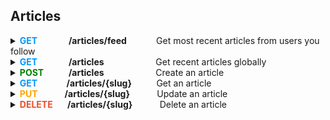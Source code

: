 ## Articles

<details>

<summary><b><span style="color:#0096FF">GET</span>&nbsp; &nbsp; &nbsp; &nbsp; &nbsp; &nbsp; &nbsp; &nbsp;/articles/feed</b>&nbsp; &nbsp; &nbsp; &nbsp; &nbsp; &nbsp; Get most recent articles from users you follow </summary>
&nbsp;

**Parameters:**
<table>
    <thead>
        <tr>
            <th><h5>Name</h5></th>
            <th><h5>Description</h5></th>
        </tr>
    </thead>
    <tbody>
        <tr>
            <td rowspan="2">
                <p>
                    <h5>offset
                    <br>
                    integer
                    <br>
                    (query)
                    </h5>
                </p>
            </td>
            <td>
                <p>
                    <h5>The number of items to skip before starting to collect the result set.
                    </h5>
                </p>
            </td>
        </tr>
        <tr>
            <td>
                <p>
                    <h5>2</h5>
                </p>
            </td>
        </tr>
        <tr>
            <td rowspan="2">
                <p>
                    <h5>limit
                    <br>
                    integer
                    <br>
                    (query)
                    </h5>
                </p>
            </td>
            <td>
                <p>
                    <h5>The numbers of items to return.
                    </h5>
                </p>
            </td>
        </tr>
        <tr>
            <td>
                <p>
                    <h5>3</h5>
                </p>
            </td>
        </tr>
</table>

**Responses:**
**<h5>Curl</h5>**
```
curl -X 'GET' \
  'http://localhost:3000/api/articles/feed?offset=2&limit=3' \
  -H 'accept: */*' \
  -H 'Authorization: Bearer eyJhbGciOiJIUzI1NiIsInR5cCI6IkpXVCJ9.eyJpZCI6ImNsc3QxZDJ3czAwMDA2M3hiZTVsZHFsOHoiLCJpYXQiOjE3MDg1MTIxMDV9.9Ar6eoPvWM1ydXFwhsrUy2lHIhoLG5AnskFzAvd9sm4'
```
**<h5>Request URL</h5>**
http://localhost:3000/api/articles/feed?offset=2&limit=3

**<h5>Server response</h5>**

<table>
  <thead>
    <tr>
      <th>Code</th>
      <th>Details</th>
    </tr>
  </thead>
  <tbody>
    <tr>
      <th rowspan=4>200</th>
      <th>Response body</th>
    </tr>
    <tr>
      <td> {
            <br>
            &nbsp; &nbsp;
            "articles": [
                <br>
                &nbsp; &nbsp; &nbsp; &nbsp; &nbsp; &nbsp; &nbsp; &nbsp; &nbsp; &nbsp; &nbsp; &nbsp;
                {
                    <br>
                    &nbsp; &nbsp; &nbsp; &nbsp; &nbsp; &nbsp; &nbsp; &nbsp; &nbsp; &nbsp; &nbsp; &nbsp; &nbsp; &nbsp;
                    "slug": "connecting-the-port-wont-do-anything-we-need-to-program-the-haptic-RSS-pixel!-120833",
                    <br>
                    &nbsp; &nbsp; &nbsp; &nbsp; &nbsp; &nbsp; &nbsp; &nbsp; &nbsp; &nbsp; &nbsp; &nbsp; &nbsp; &nbsp;
                    "title": "connecting the port wont do anything, we need to program the haptic RSS pixel!",
                    <br>
                    &nbsp; &nbsp; &nbsp; &nbsp; &nbsp; &nbsp; &nbsp; &nbsp; &nbsp; &nbsp; &nbsp; &nbsp; &nbsp; &nbsp;
                    "description": "Ea hic voluptatum omnis dolorum pariatur sed illo ea. Praesentium veniam vitae pariatur quae. Optio aspernatur aut ut recusandae.",
                    <br>
                    &nbsp; &nbsp; &nbsp; &nbsp; &nbsp; &nbsp; &nbsp; &nbsp; &nbsp; &nbsp; &nbsp; &nbsp; &nbsp; &nbsp;
                    "body": "Qui corrupti at eius cumque adipisci ut sunt voluptates ab. Ut atque harum inventore natus facere sed molestiae.\\nQuia aliquid ut.\\nAnimi sunt rem et sit ullam dolorem ab consequatur modi. Debitis facilis dolorum maiores aut et.\\nEa voluptas magnam deserunt at ut sunt voluptatem.\\nEt voluptatem voluptatem.\\nUt est fugiat magnam. Consequatur odit voluptatem qui.\\nQui quis sequi vel corrupti asperiores soluta rerum.\\nIusto at id quod reiciendis. Voluptatum tempora voluptas est odio iure odio dolorem.\\nVoluptatum est deleniti explicabo explicabo harum provident quis molestiae. Ut atque harum inventore natus facere sed molestiae.\\nQuia aliquid ut.\\nAnimi sunt rem et sit ullam dolorem ab consequatur modi. Officia vero fugiat sit praesentium fugiat id cumque.\\nEt iste amet dolores molestiae quo dignissimos recusandae.\\nAliquam explicabo facilis asperiores ea optio.\\nExplicabo ut quia harum corrupti omnis.\\nOmnis sit mollitia qui dolorem ipsam sed aut. Ipsa cumque ad repellat qui libero quia impedit fugiat.\\nExcepturi ut vitae recusandae eos quisquam et voluptatem.\\nNeque nostrum distinctio provident eius tempore odio aliquid.\\nSaepe ut suscipit architecto. Provident saepe omnis non molestiae natus et.\\nAccusamus laudantium hic unde voluptate et sunt voluptatem.\\nMollitia velit id eius mollitia occaecati repudiandae. Sunt hic autem eum sint quia vitae.",
                    <br>
                    &nbsp; &nbsp; &nbsp; &nbsp; &nbsp; &nbsp; &nbsp; &nbsp; &nbsp; &nbsp; &nbsp; &nbsp; &nbsp; &nbsp;
                    "tagList": [
                        <br>
                        &nbsp; &nbsp; &nbsp; &nbsp; &nbsp; &nbsp; &nbsp; &nbsp; &nbsp; &nbsp; &nbsp; &nbsp; &nbsp; &nbsp; &nbsp; &nbsp; &nbsp; &nbsp; &nbsp; &nbsp; &nbsp; &nbsp; &nbsp;
                        "eos",
                        <br>
                        &nbsp; &nbsp; &nbsp; &nbsp; &nbsp; &nbsp; &nbsp; &nbsp; &nbsp; &nbsp; &nbsp; &nbsp; &nbsp; &nbsp; &nbsp; &nbsp; &nbsp; &nbsp; &nbsp; &nbsp; &nbsp; &nbsp; &nbsp;
                        "nulla",
                        <br>
                        &nbsp; &nbsp; &nbsp; &nbsp; &nbsp; &nbsp; &nbsp; &nbsp; &nbsp; &nbsp; &nbsp; &nbsp; &nbsp; &nbsp; &nbsp; &nbsp; &nbsp; &nbsp; &nbsp; &nbsp; &nbsp; &nbsp; &nbsp;
                        "quaerat",
                        <br>
                        &nbsp; &nbsp; &nbsp; &nbsp; &nbsp; &nbsp; &nbsp; &nbsp; &nbsp; &nbsp; &nbsp; &nbsp; &nbsp; &nbsp; &nbsp; &nbsp; &nbsp; &nbsp; &nbsp; &nbsp; &nbsp; &nbsp; &nbsp;
                        "quos"
                        <br>
                        &nbsp; &nbsp; &nbsp; &nbsp; &nbsp; &nbsp; &nbsp; &nbsp; &nbsp; &nbsp; &nbsp; &nbsp; &nbsp; &nbsp;
                    ],
                    <br>
                    &nbsp; &nbsp; &nbsp; &nbsp; &nbsp; &nbsp; &nbsp; &nbsp; &nbsp; &nbsp; &nbsp; &nbsp; &nbsp; &nbsp;
                    "createdAt": "2022-12-09T13:45:20.603Z",
                    <br>
                    &nbsp; &nbsp; &nbsp; &nbsp; &nbsp; &nbsp; &nbsp; &nbsp; &nbsp; &nbsp; &nbsp; &nbsp; &nbsp; &nbsp;      "updatedAt": "2022-12-09T13:45:20.603Z",
                    <br>
                    &nbsp; &nbsp; &nbsp; &nbsp; &nbsp; &nbsp; &nbsp; &nbsp; &nbsp; &nbsp; &nbsp; &nbsp; &nbsp; &nbsp;
                    "favorited": false,
                    <br>
                    &nbsp; &nbsp; &nbsp; &nbsp; &nbsp; &nbsp; &nbsp; &nbsp; &nbsp; &nbsp; &nbsp; &nbsp; &nbsp; &nbsp;
                    "favoritesCount": 0,
                    <br>
                    &nbsp; &nbsp; &nbsp; &nbsp; &nbsp; &nbsp; &nbsp; &nbsp; &nbsp; &nbsp; &nbsp; &nbsp; &nbsp; &nbsp;
                    "author": {
                        <br>
                        &nbsp; &nbsp; &nbsp; &nbsp; &nbsp; &nbsp; &nbsp; &nbsp; &nbsp; &nbsp; &nbsp; &nbsp; &nbsp; &nbsp; &nbsp; &nbsp; &nbsp; &nbsp; &nbsp; &nbsp; &nbsp; &nbsp; &nbsp;
                        "username": "Einar Abdi",
                        <br>
                        &nbsp; &nbsp; &nbsp; &nbsp; &nbsp; &nbsp; &nbsp; &nbsp; &nbsp; &nbsp; &nbsp; &nbsp; &nbsp; &nbsp; &nbsp; &nbsp; &nbsp; &nbsp; &nbsp; &nbsp; &nbsp; &nbsp; &nbsp;
                        "bio": null,
                        <br>
                        &nbsp; &nbsp; &nbsp; &nbsp; &nbsp; &nbsp; &nbsp; &nbsp; &nbsp; &nbsp; &nbsp; &nbsp; &nbsp; &nbsp; &nbsp; &nbsp; &nbsp; &nbsp; &nbsp; &nbsp; &nbsp; &nbsp; &nbsp;
                        "image": "https://api.realworld.io/images/demo-avatar.png",
                        <br>
                        &nbsp; &nbsp; &nbsp; &nbsp; &nbsp; &nbsp; &nbsp; &nbsp; &nbsp; &nbsp; &nbsp; &nbsp; &nbsp; &nbsp; &nbsp; &nbsp; &nbsp; &nbsp; &nbsp; &nbsp; &nbsp; &nbsp; &nbsp;
                        "following": true
                    <br>
                    &nbsp; &nbsp; &nbsp; &nbsp; &nbsp; &nbsp; &nbsp; &nbsp; &nbsp; &nbsp; &nbsp; &nbsp; &nbsp; &nbsp;
                    }
                <br>
                &nbsp; &nbsp; &nbsp; &nbsp; &nbsp; &nbsp; &nbsp; &nbsp; &nbsp; &nbsp; &nbsp; &nbsp;
                },
                <br>
                &nbsp; &nbsp; &nbsp; &nbsp; &nbsp; &nbsp; &nbsp; &nbsp; &nbsp; &nbsp; &nbsp; &nbsp; 
                {
                    <br>
                    &nbsp; &nbsp; &nbsp; &nbsp; &nbsp; &nbsp; &nbsp; &nbsp; &nbsp; &nbsp; &nbsp; &nbsp; &nbsp; &nbsp;
                    "slug": "You-cant-hack-the-card-without-indexing-the-primary-XSS-capacitor!-120833",
                    <br>
                    &nbsp; &nbsp; &nbsp; &nbsp; &nbsp; &nbsp; &nbsp; &nbsp; &nbsp; &nbsp; &nbsp; &nbsp; &nbsp; &nbsp;
                    "title": "You cant hack the card without indexing the primary XSS capacitor!",
                    <br>
                    &nbsp; &nbsp; &nbsp; &nbsp; &nbsp; &nbsp; &nbsp; &nbsp; &nbsp; &nbsp; &nbsp; &nbsp; &nbsp; &nbsp;
                    "description": "Aut facere quaerat sapiente inventore libero impedit vero. Animi harum assumenda autem sint necessitatibus fugiat. Qui eligendi et ut distinctio.",
                    <br>
                    &nbsp; &nbsp; &nbsp; &nbsp; &nbsp; &nbsp; &nbsp; &nbsp; &nbsp; &nbsp; &nbsp; &nbsp; &nbsp; &nbsp;
                    "body": "Ut in omnis sapiente laboriosam autem laborum.\\nRepellendus et beatae qui qui numquam saepe.\\nNon vitae molestias quos illum.\\nSed fugiat qui ullam molestias ad ullam dolore.\\nAutem ex minus distinctio dicta sapiente beatae veritatis at. Eveniet sit ipsa officiis laborum.\\nIn vel est omnis sed impedit quod magni.\\nDignissimos quis illum qui atque aut ut quasi sequi. Libero sed ut architecto.\\nEx itaque et modi aut voluptatem alias quae.\\nModi dolor cupiditate sit.\\nDelectus consectetur nobis aliquid deserunt sint ut et voluptas.\\nCorrupti in labore laborum quod. Laborum est maxime enim accusantium magnam.\\nRerum dolorum minus laudantium delectus eligendi necessitatibus quia.\\nDeleniti consequatur explicabo aut nobis est vero tempore.\\nExcepturi earum quo quod voluptatem quo iure vel sapiente occaecati.\\nConsectetur consequatur corporis doloribus omnis harum voluptas esse amet. Ducimus dolores recusandae.\\nEa aut aperiam et aut eos inventore.\\nQuia cum ducimus autem iste.\\nQuos consequuntur est delectus temporibus autem. Animi enim quo deserunt.\\nAmet facilis at laboriosam.\\nRerum assumenda harum et sapiente suscipit ipsa fugiat.\\nSunt ut aut rem expedita consequatur optio.\\nRecusandae tenetur rerum quos culpa. Ipsam voluptate fugiat iusto illo dignissimos rerum sint placeat.\\nLabore sit omnis. Molestias non debitis quibusdam quis quod.\\nSaepe ab et hic unde et sed.\\nMagni voluptatem est.\\nEt similique quo porro et. Dolorum eius dignissimos et magnam voluptate aut voluptatem natus.\\nAut sint est eum molestiae consequatur officia omnis.\\nQuae et quam odit voluptatum itaque ducimus magni dolores ab.\\nDolorum sed iure voluptatem et reiciendis. Ut atque harum inventore natus facere sed molestiae.\\nQuia aliquid ut.\\nAnimi sunt rem et sit ullam dolorem ab consequatur modi.",
                    <br>
                    &nbsp; &nbsp; &nbsp; &nbsp; &nbsp; &nbsp; &nbsp; &nbsp; &nbsp; &nbsp; &nbsp; &nbsp; &nbsp; &nbsp;
                    "tagList": [
                        <br>
                        &nbsp; &nbsp; &nbsp; &nbsp; &nbsp; &nbsp; &nbsp; &nbsp; &nbsp; &nbsp; &nbsp; &nbsp; &nbsp; &nbsp; &nbsp; &nbsp; &nbsp; &nbsp; &nbsp; &nbsp; &nbsp; &nbsp; &nbsp;
                        "necessitatibus",
                        <br>
                        &nbsp; &nbsp; &nbsp; &nbsp; &nbsp; &nbsp; &nbsp; &nbsp; &nbsp; &nbsp; &nbsp; &nbsp; &nbsp; &nbsp; &nbsp; &nbsp; &nbsp; &nbsp; &nbsp; &nbsp; &nbsp; &nbsp; &nbsp;
                        "quas",
                        <br>
                        &nbsp; &nbsp; &nbsp; &nbsp; &nbsp; &nbsp; &nbsp; &nbsp; &nbsp; &nbsp; &nbsp; &nbsp; &nbsp; &nbsp; &nbsp; &nbsp; &nbsp; &nbsp; &nbsp; &nbsp; &nbsp; &nbsp; &nbsp;
                        "unde",
                        <br>
                        &nbsp; &nbsp; &nbsp; &nbsp; &nbsp; &nbsp; &nbsp; &nbsp; &nbsp; &nbsp; &nbsp; &nbsp; &nbsp; &nbsp; &nbsp; &nbsp; &nbsp; &nbsp; &nbsp; &nbsp; &nbsp; &nbsp; &nbsp;
                        "voluptatem"
                    <br>
                    &nbsp; &nbsp; &nbsp; &nbsp; &nbsp; &nbsp; &nbsp; &nbsp; &nbsp; &nbsp; &nbsp; &nbsp; &nbsp; &nbsp;
                    ],
                    <br>
                    &nbsp; &nbsp; &nbsp; &nbsp; &nbsp; &nbsp; &nbsp; &nbsp; &nbsp; &nbsp; &nbsp; &nbsp; &nbsp; &nbsp;
                    "createdAt": "2022-12-09T13:45:20.602Z",
                    <br>
                    &nbsp; &nbsp; &nbsp; &nbsp; &nbsp; &nbsp; &nbsp; &nbsp; &nbsp; &nbsp; &nbsp; &nbsp; &nbsp; &nbsp;
                    "updatedAt": "2022-12-09T13:45:20.602Z",
                    <br>
                    &nbsp; &nbsp; &nbsp; &nbsp; &nbsp; &nbsp; &nbsp; &nbsp; &nbsp; &nbsp; &nbsp; &nbsp; &nbsp; &nbsp;
                    "favorited": false,
                    <br>
                    &nbsp; &nbsp; &nbsp; &nbsp; &nbsp; &nbsp; &nbsp; &nbsp; &nbsp; &nbsp; &nbsp; &nbsp; &nbsp; &nbsp;
                    "favoritesCount": 0,
                    <br>
                    &nbsp; &nbsp; &nbsp; &nbsp; &nbsp; &nbsp; &nbsp; &nbsp; &nbsp; &nbsp; &nbsp; &nbsp; &nbsp; &nbsp;
                    "author": {
                        <br>
                        &nbsp; &nbsp; &nbsp; &nbsp; &nbsp; &nbsp; &nbsp; &nbsp; &nbsp; &nbsp; &nbsp; &nbsp; &nbsp; &nbsp; &nbsp; &nbsp; &nbsp; &nbsp; &nbsp; &nbsp; &nbsp; &nbsp; &nbsp;
                        "username": "Einar Abdi",
                        <br>
                        &nbsp; &nbsp; &nbsp; &nbsp; &nbsp; &nbsp; &nbsp; &nbsp; &nbsp; &nbsp; &nbsp; &nbsp; &nbsp; &nbsp; &nbsp; &nbsp; &nbsp; &nbsp; &nbsp; &nbsp; &nbsp; &nbsp; &nbsp;
                        "bio": null,
                        <br>
                        &nbsp; &nbsp; &nbsp; &nbsp; &nbsp; &nbsp; &nbsp; &nbsp; &nbsp; &nbsp; &nbsp; &nbsp; &nbsp; &nbsp; &nbsp; &nbsp; &nbsp; &nbsp; &nbsp; &nbsp; &nbsp; &nbsp; &nbsp;
                        "image": "https://api.realworld.io/images/demo-avatar.png",
                        <br>
                        &nbsp; &nbsp; &nbsp; &nbsp; &nbsp; &nbsp; &nbsp; &nbsp; &nbsp; &nbsp; &nbsp; &nbsp; &nbsp; &nbsp; &nbsp; &nbsp; &nbsp; &nbsp; &nbsp; &nbsp; &nbsp; &nbsp; &nbsp;
                        "following": true
                    <br>
                    &nbsp; &nbsp; &nbsp; &nbsp; &nbsp; &nbsp; &nbsp; &nbsp; &nbsp; &nbsp; &nbsp; &nbsp; &nbsp; &nbsp;
                    }
                <br>
                &nbsp; &nbsp; &nbsp; &nbsp; &nbsp; &nbsp; &nbsp; &nbsp; &nbsp; &nbsp; &nbsp; &nbsp;
                },
                <br>
                &nbsp; &nbsp; &nbsp; &nbsp; &nbsp; &nbsp; &nbsp; &nbsp; &nbsp; &nbsp; &nbsp; &nbsp;
                {
                    <br>
                    &nbsp; &nbsp; &nbsp; &nbsp; &nbsp; &nbsp; &nbsp; &nbsp; &nbsp; &nbsp; &nbsp; &nbsp; &nbsp; &nbsp;
                    "slug": "Use-the-back-end-AI-firewall-then-you-can-parse-the-optical-program!-120833",
                    <br>
                    &nbsp; &nbsp; &nbsp; &nbsp; &nbsp; &nbsp; &nbsp; &nbsp; &nbsp; &nbsp; &nbsp; &nbsp; &nbsp; &nbsp;
                    "title": "Use the back-end AI firewall, then you can parse the optical program!",
                    <br>
                    &nbsp; &nbsp; &nbsp; &nbsp; &nbsp; &nbsp; &nbsp; &nbsp; &nbsp; &nbsp; &nbsp; &nbsp; &nbsp; &nbsp;
                    "description": "Esse omnis enim odit. Veniam sed iusto. Voluptas libero accusamus. Corporis consequatur ut voluptas corporis blanditiis laudantium consequatur ea ducimus. Incidunt incidunt molestiae.",
                    <br>
                    &nbsp; &nbsp; &nbsp; &nbsp; &nbsp; &nbsp; &nbsp; &nbsp; &nbsp; &nbsp; &nbsp; &nbsp; &nbsp; &nbsp;
                    "body": "Doloribus consequatur et labore suscipit deserunt tempore ad quasi sed.\\nQuam cupiditate modi dolor et eos et culpa qui.\\nDelectus molestias ea id.\\nIllum ea unde sapiente non non non.\\nDolorem ut sed magni. Aut ipsa et qui vel similique sed hic a.\\nVoluptates dolorem culpa nihil aut ipsam voluptatem. Voluptatum tempora voluptas est odio iure odio dolorem.\\nVoluptatum est deleniti explicabo explicabo harum provident quis molestiae. Libero sed ut architecto.\\nEx itaque et modi aut voluptatem alias quae.\\nModi dolor cupiditate sit.\\nDelectus consectetur nobis aliquid deserunt sint ut et voluptas.\\nCorrupti in labore laborum quod. Cupiditate officia voluptatum.\\nTenetur facere eum distinctio animi qui laboriosam.\\nQuod sed voluptatem et cumque est eos.\\nSint id provident suscipit harum odio et. Sunt excepturi ut dolore fuga.\\nAutem eum maiores aut nihil magnam corporis consectetur sit. Voluptatem cumque molestias soluta consequatur aut voluptatibus beatae vel commodi.\\nNulla voluptatem aut. Minima qui ut nulla eius.\\nA incidunt ipsum tempore porro tempore.\\nFugit quas voluptas ducimus aut.\\nTempore nostrum velit expedita voluptate est.\\nNam iste explicabo tempore impedit voluptas. Ab quis aut earum.\\nVoluptatem sint accusantium sed cupiditate optio.\\nConsequatur in dolores aut enim.\\nNon sunt atque maxime dolores.\\nNam impedit sit. Rerum minus et quia et dolorem officiis sunt id.\\nPariatur dolorum sint blanditiis ex vero optio.\\nQuam numquam omnis porro voluptatem.",
                    <br>
                    &nbsp; &nbsp; &nbsp; &nbsp; &nbsp; &nbsp; &nbsp; &nbsp; &nbsp; &nbsp; &nbsp; &nbsp; &nbsp; &nbsp;
                    "tagList": [
                        <br>
                        &nbsp; &nbsp; &nbsp; &nbsp; &nbsp; &nbsp; &nbsp; &nbsp; &nbsp; &nbsp; &nbsp; &nbsp; &nbsp; &nbsp; &nbsp; &nbsp; &nbsp; &nbsp; &nbsp; &nbsp; &nbsp; &nbsp; &nbsp;
                        "maiores",
                        <br>
                        &nbsp; &nbsp; &nbsp; &nbsp; &nbsp; &nbsp; &nbsp; &nbsp; &nbsp; &nbsp; &nbsp; &nbsp; &nbsp; &nbsp; &nbsp; &nbsp; &nbsp; &nbsp; &nbsp; &nbsp; &nbsp; &nbsp; &nbsp;
                        "nostrum",
                        <br>
                        &nbsp; &nbsp; &nbsp; &nbsp; &nbsp; &nbsp; &nbsp; &nbsp; &nbsp; &nbsp; &nbsp; &nbsp; &nbsp; &nbsp; &nbsp; &nbsp; &nbsp; &nbsp; &nbsp; &nbsp; &nbsp; &nbsp; &nbsp;
                        "quaerat",
                        <br>
                        &nbsp; &nbsp; &nbsp; &nbsp; &nbsp; &nbsp; &nbsp; &nbsp; &nbsp; &nbsp; &nbsp; &nbsp; &nbsp; &nbsp; &nbsp; &nbsp; &nbsp; &nbsp; &nbsp; &nbsp; &nbsp; &nbsp; &nbsp;
                        "quas"
                    <br>
                    &nbsp; &nbsp; &nbsp; &nbsp; &nbsp; &nbsp; &nbsp; &nbsp; &nbsp; &nbsp; &nbsp; &nbsp; &nbsp; &nbsp;
                    ],
                    <br>
                    &nbsp; &nbsp; &nbsp; &nbsp; &nbsp; &nbsp; &nbsp; &nbsp; &nbsp; &nbsp; &nbsp; &nbsp; &nbsp; &nbsp;
                    "createdAt": "2022-12-09T13:45:20.602Z",
                    <br>
                    &nbsp; &nbsp; &nbsp; &nbsp; &nbsp; &nbsp; &nbsp; &nbsp; &nbsp; &nbsp; &nbsp; &nbsp; &nbsp; &nbsp;
                    "updatedAt": "2022-12-09T13:45:20.602Z",
                    <br>
                    &nbsp; &nbsp; &nbsp; &nbsp; &nbsp; &nbsp; &nbsp; &nbsp; &nbsp; &nbsp; &nbsp; &nbsp; &nbsp; &nbsp;
                    "favorited": false,
                    <br>
                    &nbsp; &nbsp; &nbsp; &nbsp; &nbsp; &nbsp; &nbsp; &nbsp; &nbsp; &nbsp; &nbsp; &nbsp; &nbsp; &nbsp;
                    "favoritesCount": 1,
                    <br>
                    &nbsp; &nbsp; &nbsp; &nbsp; &nbsp; &nbsp; &nbsp; &nbsp; &nbsp; &nbsp; &nbsp; &nbsp; &nbsp; &nbsp;
                    "author": {
                        <br>
                        &nbsp; &nbsp; &nbsp; &nbsp; &nbsp; &nbsp; &nbsp; &nbsp; &nbsp; &nbsp; &nbsp; &nbsp; &nbsp; &nbsp; &nbsp; &nbsp; &nbsp; &nbsp; &nbsp; &nbsp; &nbsp; &nbsp; &nbsp;
                        "username": "Einar Abdi",
                        <br>
                        &nbsp; &nbsp; &nbsp; &nbsp; &nbsp; &nbsp; &nbsp; &nbsp; &nbsp; &nbsp; &nbsp; &nbsp; &nbsp; &nbsp; &nbsp; &nbsp; &nbsp; &nbsp; &nbsp; &nbsp; &nbsp; &nbsp; &nbsp;
                        "bio": null,
                        <br>
                        &nbsp; &nbsp; &nbsp; &nbsp; &nbsp; &nbsp; &nbsp; &nbsp; &nbsp; &nbsp; &nbsp; &nbsp; &nbsp; &nbsp; &nbsp; &nbsp; &nbsp; &nbsp; &nbsp; &nbsp; &nbsp; &nbsp; &nbsp;
                        "image": "https://api.realworld.io/images/demo-avatar.png",
                        <br>
                        &nbsp; &nbsp; &nbsp; &nbsp; &nbsp; &nbsp; &nbsp; &nbsp; &nbsp; &nbsp; &nbsp; &nbsp; &nbsp; &nbsp; &nbsp; &nbsp; &nbsp; &nbsp; &nbsp; &nbsp; &nbsp; &nbsp; &nbsp;
                        "following": true
                    <br>
                    &nbsp; &nbsp; &nbsp; &nbsp; &nbsp; &nbsp; &nbsp; &nbsp; &nbsp; &nbsp; &nbsp; &nbsp; &nbsp; &nbsp;
                    }
                <br>
                &nbsp; &nbsp; &nbsp; &nbsp; &nbsp; &nbsp; &nbsp; &nbsp; &nbsp; &nbsp; &nbsp; &nbsp;
                }
            <br>
            &nbsp; &nbsp;
            ],
       <br>
       &nbsp; &nbsp;
       "articlesCount": 24
    <br>
    }
      </td>
    </tr>
    <tr>
      <th>Response headers</th>
    </tr>
    <tr>
      <td>content-type: application/json </td>
    </tr>
  </tbody>
</table>

**<h5>Responses</h5>**

| <h5> Code </h5> | <h5> Description </h5>       | <h5> Links </h5>    |
| :-------------- | :--------------------------- | :------------------ |
| 200             | Article deleted successfully | <em> No links </em> |

</details>

<details>

<summary>
<span style="color:#0096FF"><b>GET</span>&nbsp; &nbsp; &nbsp; &nbsp; &nbsp; &nbsp; &nbsp; &nbsp;/articles</b> &nbsp; &nbsp; &nbsp; &nbsp; &nbsp; &nbsp; &nbsp; &nbsp; &nbsp; &nbsp; Get recent articles globally</span></summary>
&nbsp;

**Parameters:**
<table>
    <thead>
        <tr>
            <th><h5>Name</h5></th>
            <th><h5>Description</h5></th>
        </tr>
    </thead>
    <tbody>
        <tr>
            <td rowspan="2">
                <p>
                    <h5>tag
                    <br>
                    string
                    <br>
                    (query)
                    </h5>
                </p>
            </td>
            <td>
                <p>
                    <h5>Filter by tag
                    </h5>
                </p>
            </td>
        </tr>
        <tr>
            <td>
                <p>
                    <h5>dicta</h5>
                </p>
            </td>
        </tr>
        <tr>
            <td rowspan="2">
                <p>
                    <h5>author
                    <br>
                    string
                    <br>
                    (query)
                    </h5>
                </p>
            </td>
            <td>
                <p>
                    <h5>Filter by author (username)
                    </h5>
                </p>
            </td>
        </tr>
        <tr>
            <td>
                <p>
                    <h5>Andrey Esteban</h5>
                </p>
            </td>
        </tr>
        <tr>
            <td rowspan="2">
                <p>
                    <h5>favorited
                    <br>
                    string
                    <br>
                    (query)
                    </h5>
                </p>
            </td>
            <td>
                <p>
                    <h5>Filter by favorites of a user (username)
                    </h5>
                </p>
            </td>
        </tr>
        <tr>
            <td>
                <p>
                    <h5>user518</h5>
                </p>
            </td>
        </tr>
        <tr>
            <td rowspan="2">
                <p>
                    <h5>offset
                    <br>
                    integer
                    <br>
                    (query)
                    </h5>
                </p>
            </td>
            <td>
                <p>
                    <h5>The number of items to skip before starting to collect the result set.
                    </h5>
                </p>
            </td>
        </tr>
        <tr>
            <td>
            </td>
        </tr>
        <tr>
            <td rowspan="2">
                <p>
                    <h5>limit
                    <br>
                    integer
                    <br>
                    (query)
                    </h5>
                </p>
            </td>
            <td>
                <p>
                    <h5>The numbers of items to return.
                    </h5>
                </p>
            </td>
        </tr>
        <tr>
            <td>
            </td>
        </tr>
</table>

**Responses:** 

##### **Curl** #####

```
curl -X 'GET' \
  'http://localhost:3000/api/articles?tag=dicta&author=Andrey%20Esteban&favorited=user518' \
  -H 'accept: */*' \
-H 'Authorization: Bearer eyJhbGciOiJIUzI1NiIsInR5cCI6IkpXVCJ9.eyJpZCI6ImNsc3QxZDJ3czAwMDA2M3hiZTVsZHFsOHoiLCJpYXQiOjE3MDg1MTIxMDV9.9Ar6eoPvWM1ydXFwhsrUy2lHIhoLG5AnskFzAvd9sm4'
```

##### **Request URL** #####

http://localhost:3000/api/articles?tag=dicta&author=Andrey%20Esteban&favorited=user518

##### **Server response** #####

<table>
  <thead>
    <tr>
      <th>Code</th>
      <th>Details</th>
    </tr>
  </thead>
  <tbody>
    <tr>
      <th rowspan=4>200</th>
      <th>Response body</th>
    </tr>
    <tr>
      <td> {
            <br>
            &nbsp; &nbsp;
            "articles": [
                <br>
                &nbsp; &nbsp; &nbsp; &nbsp; &nbsp; &nbsp; &nbsp; &nbsp; &nbsp; &nbsp; &nbsp; &nbsp;
                {
                    <br>
                    &nbsp; &nbsp; &nbsp; &nbsp; &nbsp; &nbsp; &nbsp; &nbsp; &nbsp; &nbsp; &nbsp; &nbsp; &nbsp; &nbsp;
                    "slug": "Quia-doloribus-occaecati-esse-exercitationem-fugiat-reiciendis-aliquid-rerum-tenetur-quasi-sit-at-unde-rerum-quasi-voluptate-quas-consequatur-magnam-blanditiis-dicta-ducimus-voluptate-est-sapiente-at-quaerat-ullam-excepturi-qui-dicta-quia-voluptatibus-sequi-error-consequatur-neque-dolores-labore-occaecati-reiciendis-excepturi-quae-labore-nemo.-Nulla-nulla-non-labore-dicta.-Excepturi-id-laborum-aut-nostrum-qui-qui-ducimus-numquam-at-quos-blanditiis-consequatur-laborum-sunt-sapiente-sapiente-ullam-quasi-fugiat-voluptatem-sunt-nihil-commodi-at-voluptatem.-Reiciendis-excepturi-quae-commodi-nemo.-Neque-sed-possimus-et-sunt-consequatur-nostrum-est-sunt-id-sunt-doloribus-enim-deserunt-omnis-nostrum-fugit-est-neque-necessitatibus-necessitatibus-rerum-ducimus-sed-ullam-magnam-fugiat-deserunt-at-ullam-enim-occaecati-exercitationem-deserunt-omnis-excepturi-neque-rerum-nulla-voluptatibus-sequi-non-vel-quas-ullam-tenetur-nulla-eos-repellat-commodi.-105570",
                    <br>
                    &nbsp; &nbsp; &nbsp; &nbsp; &nbsp; &nbsp; &nbsp; &nbsp; &nbsp; &nbsp; &nbsp; &nbsp; &nbsp; &nbsp;
                    "title": "Quia doloribus occaecati esse exercitationem, fugiat reiciendis aliquid rerum tenetur quasi sit at unde, rerum quasi voluptate quas consequatur magnam, blanditiis dicta ducimus voluptate est sapiente at quaerat ullam excepturi qui dicta, quia voluptatibus sequi, error consequatur neque dolores labore occaecati reiciendis excepturi quae labore nemo.\nNulla nulla non labore dicta.\nExcepturi id laborum aut nostrum qui qui ducimus numquam at quos blanditiis consequatur laborum sunt sapiente sapiente ullam quasi fugiat voluptatem sunt nihil commodi at voluptatem.\nReiciendis excepturi quae commodi nemo.\nNeque sed possimus et sunt consequatur nostrum est sunt id sunt doloribus enim deserunt, omnis nostrum fugit est neque necessitatibus necessitatibus rerum ducimus sed ullam magnam fugiat deserunt at, ullam enim occaecati exercitationem deserunt, omnis excepturi neque rerum nulla voluptatibus sequi non vel quas ullam, tenetur nulla eos repellat commodi.\n",
                    <br>
                    &nbsp; &nbsp; &nbsp; &nbsp; &nbsp; &nbsp; &nbsp; &nbsp; &nbsp; &nbsp; &nbsp; &nbsp; &nbsp; &nbsp;
                    "description": "Quo nihil assumenda corrupti nobis provident tenetur et. Molestiae unde explicabo nihil maxime. Quidem molestiae velit laborum amet rerum tenetur. Error non aspernatur suscipit asperiores voluptas ipsa dolor. Similique itaque omnis.",
                    <br>
                    &nbsp; &nbsp; &nbsp; &nbsp; &nbsp; &nbsp; &nbsp; &nbsp; &nbsp; &nbsp; &nbsp; &nbsp; &nbsp; &nbsp;
                    "body": "Laborum est maxime enim accusantium magnam.\\nRerum dolorum minus laudantium delectus eligendi necessitatibus quia.\\nDeleniti consequatur explicabo aut nobis est vero tempore.\\nExcepturi earum quo quod voluptatem quo iure vel sapiente occaecati.\\nConsectetur consequatur corporis doloribus omnis harum voluptas esse amet. Autem reiciendis provident iure possimus.\\nOccaecati soluta quibusdam libero tenetur minus vel sit illo.\\nCulpa optio dolorem eos similique voluptatem voluptatibus error accusantium. Dolores accusamus ducimus suscipit neque fugit quo aliquam.\\nOdit eum eum sint accusamus.\\nQuod ipsum sed placeat.\\nEt culpa voluptas et quod atque a.\\nVoluptatibus rerum nihil quia cupiditate nihil facere beatae dolor. Sed odit quidem qui sed eum id eligendi laboriosam. Laborum excepturi numquam sequi reiciendis voluptate repellat sint.\\nQui inventore ipsam voluptatem sit quos.\\nDolorem aut quod suscipit fugiat culpa.\\nOdio nostrum praesentium accusantium dolor quo. Voluptatem velit ut deserunt.\\nQuibusdam eius repellat. Nemo repudiandae molestiae.\\nNobis sed ducimus aperiam.\\nBeatae cupiditate praesentium in omnis. Ipsum eos ipsam.\\nAperiam quia quis sit fugiat saepe voluptas est.\\nDolores et veniam ut.\\nQuibusdam voluptatum quis.\\nEt omnis ut corporis. Dolores accusamus ducimus suscipit neque fugit quo aliquam.\\nOdit eum eum sint accusamus.\\nQuod ipsum sed placeat.\\nEt culpa voluptas et quod atque a.\\nVoluptatibus rerum nihil quia cupiditate nihil facere beatae dolor. Facere consequatur ullam.\\nSint illum iste ab et saepe sit ut quis voluptatibus.\\nQuo esse dolorum a quasi nihil.\\nError quo eveniet.\\nQuia aut rem quia in iste fugit ad.",
                    <br>
                    &nbsp; &nbsp; &nbsp; &nbsp; &nbsp; &nbsp; &nbsp; &nbsp; &nbsp; &nbsp; &nbsp; &nbsp; &nbsp; &nbsp;
                    "tagList": [
                        <br>
                        &nbsp; &nbsp; &nbsp; &nbsp; &nbsp; &nbsp; &nbsp; &nbsp; &nbsp; &nbsp; &nbsp; &nbsp; &nbsp; &nbsp; &nbsp; &nbsp; &nbsp; &nbsp; &nbsp; &nbsp; &nbsp; &nbsp; &nbsp;
                        "dicta",
                        <br>
                        &nbsp; &nbsp; &nbsp; &nbsp; &nbsp; &nbsp; &nbsp; &nbsp; &nbsp; &nbsp; &nbsp; &nbsp; &nbsp; &nbsp; &nbsp; &nbsp; &nbsp; &nbsp; &nbsp; &nbsp; &nbsp; &nbsp; &nbsp;
                        "quas",
                        <br>
                        &nbsp; &nbsp; &nbsp; &nbsp; &nbsp; &nbsp; &nbsp; &nbsp; &nbsp; &nbsp; &nbsp; &nbsp; &nbsp; &nbsp; &nbsp; &nbsp; &nbsp; &nbsp; &nbsp; &nbsp; &nbsp; &nbsp; &nbsp;
                        "qui",
                        <br>
                        &nbsp; &nbsp; &nbsp; &nbsp; &nbsp; &nbsp; &nbsp; &nbsp; &nbsp; &nbsp; &nbsp; &nbsp; &nbsp; &nbsp; &nbsp; &nbsp; &nbsp; &nbsp; &nbsp; &nbsp; &nbsp; &nbsp; &nbsp;
                        "unde"
                    <br>
                    &nbsp; &nbsp; &nbsp; &nbsp; &nbsp; &nbsp; &nbsp; &nbsp; &nbsp; &nbsp; &nbsp; &nbsp; &nbsp; &nbsp;
                    ],
                    <br>
                    &nbsp; &nbsp; &nbsp; &nbsp; &nbsp; &nbsp; &nbsp; &nbsp; &nbsp; &nbsp; &nbsp; &nbsp; &nbsp; &nbsp;
                    "createdAt": "2022-10-09T10:09:51.618Z",
                    <br>
                    &nbsp; &nbsp; &nbsp; &nbsp; &nbsp; &nbsp; &nbsp; &nbsp; &nbsp; &nbsp; &nbsp; &nbsp; &nbsp; &nbsp;
                    "updatedAt": "2022-10-09T10:09:51.618Z",
                    <br>
                    &nbsp; &nbsp; &nbsp; &nbsp; &nbsp; &nbsp; &nbsp; &nbsp; &nbsp; &nbsp; &nbsp; &nbsp; &nbsp; &nbsp;
                    "favorited": true,
                    <br>
                    &nbsp; &nbsp; &nbsp; &nbsp; &nbsp; &nbsp; &nbsp; &nbsp; &nbsp; &nbsp; &nbsp; &nbsp; &nbsp; &nbsp;
                    "favoritesCount": 1,
                    <br>
                    &nbsp; &nbsp; &nbsp; &nbsp; &nbsp; &nbsp; &nbsp; &nbsp; &nbsp; &nbsp; &nbsp; &nbsp; &nbsp; &nbsp;
                    "author": {
                        <br>
                        &nbsp; &nbsp; &nbsp; &nbsp; &nbsp; &nbsp; &nbsp; &nbsp; &nbsp; &nbsp; &nbsp; &nbsp; &nbsp; &nbsp; &nbsp; &nbsp; &nbsp; &nbsp; &nbsp; &nbsp; &nbsp; &nbsp; &nbsp;
                        "username": "Andrey Esteban",
                        <br>
                        &nbsp; &nbsp; &nbsp; &nbsp; &nbsp; &nbsp; &nbsp; &nbsp; &nbsp; &nbsp; &nbsp; &nbsp; &nbsp; &nbsp; &nbsp; &nbsp; &nbsp; &nbsp; &nbsp; &nbsp; &nbsp; &nbsp; &nbsp;
                        "bio": null,
                        <br>
                        &nbsp; &nbsp; &nbsp; &nbsp; &nbsp; &nbsp; &nbsp; &nbsp; &nbsp; &nbsp; &nbsp; &nbsp; &nbsp; &nbsp; &nbsp; &nbsp; &nbsp; &nbsp; &nbsp; &nbsp; &nbsp; &nbsp; &nbsp;
                        "image": "https://api.realworld.io/images/demo-avatar.png",
                        <br>
                        &nbsp; &nbsp; &nbsp; &nbsp; &nbsp; &nbsp; &nbsp; &nbsp; &nbsp; &nbsp; &nbsp; &nbsp; &nbsp; &nbsp; &nbsp; &nbsp; &nbsp; &nbsp; &nbsp; &nbsp; &nbsp; &nbsp; &nbsp;
                        "following": false
                    <br>
                    &nbsp; &nbsp; &nbsp; &nbsp; &nbsp; &nbsp; &nbsp; &nbsp; &nbsp; &nbsp; &nbsp; &nbsp; &nbsp; &nbsp;
                    }
                <br>
                &nbsp; &nbsp; &nbsp; &nbsp; &nbsp; &nbsp; &nbsp; &nbsp; &nbsp; &nbsp; &nbsp; &nbsp;
                },
                <br>
                &nbsp; &nbsp; &nbsp; &nbsp; &nbsp; &nbsp; &nbsp; &nbsp; &nbsp; &nbsp; &nbsp; &nbsp;
                {
                    <br>
                    &nbsp; &nbsp; &nbsp; &nbsp; &nbsp; &nbsp; &nbsp; &nbsp; &nbsp; &nbsp; &nbsp; &nbsp; &nbsp; &nbsp;
                    "slug": "Quae-nemo-esse-voluptatem-repellat-consequuntur-unde-asperiores-sed-tenetur-deserunt-aut-at-magnam-tenetur-voluptatibus-numquam-blanditiis-est-beatae-tenetur-aut-hic-blanditiis-voluptatibus-voluptate-repellat-numquam-maiores-deserunt-nulla-in-possimus-magnam-rerum-id-rerum-in-id-necessitatibus-commodi-numquam-nihil-deserunt-doloribus-doloribus-enim-sunt-in-ullam.-Dicta-voluptatem-fugiat-error-commodi-est-ducimus-facilis-doloribus-quae-ipsum.-Consequatur-enim-quaerat-sed-voluptatibus-non-numquam-nihil.-Laborum-vel-quia-exercitationem-rerum-repellat-aut-ducimus-beatae-facilis-dolores-aliquid-nostrum-laborum-quaerat-voluptatibus-dolores-dolores-voluptatibus-sit-quia-sequi-asperiores-quas-non-hic.-Quos-in-quos-neque-asperiores-sunt-enim-sequi-dicta-reiciendis-commodi-maiores-voluptatem-error-exercitationem-facilis-quia-beatae-ducimus-repellat-vitae-error-at-nostrum-quas-ullam-vel-vel-exercitationem-ducimus-exercitationem-vel-nulla-voluptatem-aut-voluptatem-dolores-sed.-105570",
                    <br>
                    &nbsp; &nbsp; &nbsp; &nbsp; &nbsp; &nbsp; &nbsp; &nbsp; &nbsp; &nbsp; &nbsp; &nbsp; &nbsp; &nbsp;
                    "title": "Quae nemo esse voluptatem repellat consequuntur unde asperiores sed tenetur deserunt aut at magnam tenetur voluptatibus numquam blanditiis est beatae tenetur aut hic blanditiis voluptatibus voluptate repellat numquam maiores deserunt nulla in possimus magnam rerum id rerum in id necessitatibus commodi numquam nihil deserunt doloribus doloribus enim sunt in ullam.\nDicta voluptatem fugiat error commodi est ducimus facilis doloribus quae ipsum.\nConsequatur enim quaerat sed voluptatibus non numquam, nihil.\nLaborum vel quia exercitationem rerum repellat aut ducimus beatae facilis dolores aliquid nostrum laborum quaerat voluptatibus dolores dolores voluptatibus sit quia sequi asperiores quas non, hic.\nQuos in quos neque asperiores sunt enim sequi dicta reiciendis, commodi maiores voluptatem error exercitationem facilis quia, beatae ducimus repellat vitae error at nostrum quas ullam vel vel exercitationem ducimus exercitationem vel nulla voluptatem, aut voluptatem dolores sed.\n",
                    <br>
                    &nbsp; &nbsp; &nbsp; &nbsp; &nbsp; &nbsp; &nbsp; &nbsp; &nbsp; &nbsp; &nbsp; &nbsp; &nbsp; &nbsp;
                    "description": "Labore corporis blanditiis dolorum nemo nam praesentium alias sequi inventore. Cupiditate rerum enim sint quis. Eum occaecati provident labore veniam deserunt vero sed soluta repellat. Cum sapiente pariatur et ea a recusandae et optio. Sequi doloribus reiciendis corrupti quidem accusamus est nesciunt. Excepturi accusamus consequatur est sed maiores excepturi autem.",
                    <br>
                    &nbsp; &nbsp; &nbsp; &nbsp; &nbsp; &nbsp; &nbsp; &nbsp; &nbsp; &nbsp; &nbsp; &nbsp; &nbsp; &nbsp;
                    "body": "Facere consequatur ullam.\\nSint illum iste ab et saepe sit ut quis voluptatibus.\\nQuo esse dolorum a quasi nihil.\\nError quo eveniet.\\nQuia aut rem quia in iste fugit ad. Consequatur odit voluptatem qui.\\nQui quis sequi vel corrupti asperiores soluta rerum.\\nIusto at id quod reiciendis. Nisi vitae nostrum perspiciatis impedit laborum repellat ullam et ut. Quos pariatur tenetur.\\nQuasi omnis eveniet eos maiores esse magni possimus blanditiis.\\nQui incidunt sit quos consequatur aut qui et aperiam delectus.\\nPraesentium quas culpa.\\nEaque occaecati cumque incidunt et. Dolores accusamus ducimus suscipit neque fugit quo aliquam.\\nOdit eum eum sint accusamus.\\nQuod ipsum sed placeat.\\nEt culpa voluptas et quod atque a.\\nVoluptatibus rerum nihil quia cupiditate nihil facere beatae dolor. Nesciunt numquam velit nihil qui quia eius. Eveniet sit ipsa officiis laborum.\\nIn vel est omnis sed impedit quod magni.\\nDignissimos quis illum qui atque aut ut quasi sequi. Deserunt ab porro similique est accusamus id enim aut suscipit.\\nSoluta reprehenderit error nesciunt odit veniam sed.\\nDolore optio qui aut ab.\\nAut minima provident eius repudiandae a quibusdam in nisi quam. Sunt dolor maxime nam assumenda non beatae magni molestias quia. Minima qui ut nulla eius.\\nA incidunt ipsum tempore porro tempore.\\nFugit quas voluptas ducimus aut.\\nTempore nostrum velit expedita voluptate est.\\nNam iste explicabo tempore impedit voluptas.",
                    <br>
                    &nbsp; &nbsp; &nbsp; &nbsp; &nbsp; &nbsp; &nbsp; &nbsp; &nbsp; &nbsp; &nbsp; &nbsp; &nbsp; &nbsp;
                    "tagList": [
                        <br>
                        &nbsp; &nbsp; &nbsp; &nbsp; &nbsp; &nbsp; &nbsp; &nbsp; &nbsp; &nbsp; &nbsp; &nbsp; &nbsp; &nbsp; &nbsp; &nbsp; &nbsp; &nbsp; &nbsp; &nbsp; &nbsp; &nbsp; &nbsp;
                        "asperiores",
                        <br>
                        &nbsp; &nbsp; &nbsp; &nbsp; &nbsp; &nbsp; &nbsp; &nbsp; &nbsp; &nbsp; &nbsp; &nbsp; &nbsp; &nbsp; &nbsp; &nbsp; &nbsp; &nbsp; &nbsp; &nbsp; &nbsp; &nbsp; &nbsp;
                        "consectetur",
                        <br>
                        &nbsp; &nbsp; &nbsp; &nbsp; &nbsp; &nbsp; &nbsp; &nbsp; &nbsp; &nbsp; &nbsp; &nbsp; &nbsp; &nbsp; &nbsp; &nbsp; &nbsp; &nbsp; &nbsp; &nbsp; &nbsp; &nbsp; &nbsp;
                        "dicta",
                        <br>
                        &nbsp; &nbsp; &nbsp; &nbsp; &nbsp; &nbsp; &nbsp; &nbsp; &nbsp; &nbsp; &nbsp; &nbsp; &nbsp; &nbsp; &nbsp; &nbsp; &nbsp; &nbsp; &nbsp; &nbsp; &nbsp; &nbsp; &nbsp;
                        "nihil"
                    <br>
                    &nbsp; &nbsp; &nbsp; &nbsp; &nbsp; &nbsp; &nbsp; &nbsp; &nbsp; &nbsp; &nbsp; &nbsp; &nbsp; &nbsp;
                    ],
                    <br>
                    &nbsp; &nbsp; &nbsp; &nbsp; &nbsp; &nbsp; &nbsp; &nbsp; &nbsp; &nbsp; &nbsp; &nbsp; &nbsp; &nbsp;
                    "createdAt": "2022-10-09T10:09:51.617Z",
                    <br>
                    &nbsp; &nbsp; &nbsp; &nbsp; &nbsp; &nbsp; &nbsp; &nbsp; &nbsp; &nbsp; &nbsp; &nbsp; &nbsp; &nbsp;
                    "updatedAt": "2022-10-09T10:09:51.617Z",
                    <br>
                    &nbsp; &nbsp; &nbsp; &nbsp; &nbsp; &nbsp; &nbsp; &nbsp; &nbsp; &nbsp; &nbsp; &nbsp; &nbsp; &nbsp;
                    "favorited": true,
                    <br>
                    &nbsp; &nbsp; &nbsp; &nbsp; &nbsp; &nbsp; &nbsp; &nbsp; &nbsp; &nbsp; &nbsp; &nbsp; &nbsp; &nbsp;
                    "favoritesCount": 1,
                    <br>
                    &nbsp; &nbsp; &nbsp; &nbsp; &nbsp; &nbsp; &nbsp; &nbsp; &nbsp; &nbsp; &nbsp; &nbsp; &nbsp; &nbsp;
                    "author": {
                        <br>
                        &nbsp; &nbsp; &nbsp; &nbsp; &nbsp; &nbsp; &nbsp; &nbsp; &nbsp; &nbsp; &nbsp; &nbsp; &nbsp; &nbsp; &nbsp; &nbsp; &nbsp; &nbsp; &nbsp; &nbsp; &nbsp; &nbsp; &nbsp;
                        "username": "Andrey Esteban",
                        <br>
                        &nbsp; &nbsp; &nbsp; &nbsp; &nbsp; &nbsp; &nbsp; &nbsp; &nbsp; &nbsp; &nbsp; &nbsp; &nbsp; &nbsp; &nbsp; &nbsp; &nbsp; &nbsp; &nbsp; &nbsp; &nbsp; &nbsp; &nbsp;
                        "bio": null,
                        <br>
                        &nbsp; &nbsp; &nbsp; &nbsp; &nbsp; &nbsp; &nbsp; &nbsp; &nbsp; &nbsp; &nbsp; &nbsp; &nbsp; &nbsp; &nbsp; &nbsp; &nbsp; &nbsp; &nbsp; &nbsp; &nbsp; &nbsp; &nbsp;
                        "image": "https://api.realworld.io/images/demo-avatar.png",
                        <br>
                        &nbsp; &nbsp; &nbsp; &nbsp; &nbsp; &nbsp; &nbsp; &nbsp; &nbsp; &nbsp; &nbsp; &nbsp; &nbsp; &nbsp; &nbsp; &nbsp; &nbsp; &nbsp; &nbsp; &nbsp; &nbsp; &nbsp; &nbsp;
                        "following": false
                    <br>
                    &nbsp; &nbsp; &nbsp; &nbsp; &nbsp; &nbsp; &nbsp; &nbsp; &nbsp; &nbsp; &nbsp; &nbsp; &nbsp; &nbsp;
                    }
                <br>
                &nbsp; &nbsp; &nbsp; &nbsp; &nbsp; &nbsp; &nbsp; &nbsp; &nbsp; &nbsp; &nbsp; &nbsp;
                }
            <br>
            &nbsp; &nbsp;
            ],
       <br>
       &nbsp; &nbsp;
       "articlesCount": 2
    <br>
    }
      </td>
    </tr>
    <tr>
      <th>Response headers</th>
    </tr>
    <tr>
      <td>content-type: application/json </td>
    </tr>
  </tbody>
</table>

##### **Responses** #####
<table>
  <thead>
    <tr>
      <th>Code</th>
      <th>Description</th>
      <th>Links</th>
    </tr>
  </thead>
  <tbody>
    <tr>
      <td>200</td>
      <td>Global articles retrieved successfully</td>
      <td><em>No links</em></td>
    </tr>
    <tr>
  </tbody>
</table>
</details>

<details>

<summary><b><span style="color:#008000">POST</span> &nbsp; &nbsp; &nbsp; &nbsp; &nbsp; &nbsp;/articles</b>&nbsp; &nbsp; &nbsp; &nbsp; &nbsp; &nbsp; &nbsp; &nbsp; &nbsp; &nbsp; &nbsp;Create an article</summary>
&nbsp;

**Parameters:** No parameters

**Request Body:**
```
{
  "article": {
    "title": "The best flowers by post: Delight delivered to your doorstep",
    "description": "Whether you’re wishing someone a happy birthday, good luck or sending roses just because, a stunning bouquet sometimes speaks louder than words.",
    "body": "There are plenty of avenues you can take to send your loved ones (or yourself) fresh arrangements without even leaving the house. Some companies are more conventional and hand deliver blooms in vases, some send blossoms in a letterbox-shaped package and many are tapping into the increasing popularity of subscription services — by sending you the most in-season flowers on a weekly or monthly basis throughout the year.",
    "tagList": [
      "Flowers", "Delivery"
    ]
  }
}
```

**Responses:**
**<h5>Curl</h5>**
```
curl -X 'POST' \
  'http://localhost:3000/api/articles' \
  -H 'accept: */*' \
  -H 'Authorization: Bearer eyJhbGciOiJIUzI1NiIsInR5cCI6IkpXVCJ9.eyJpZCI6ImNsc3QxZDJ3czAwMDA2M3hiZTVsZHFsOHoiLCJpYXQiOjE3MDg1MTIxMDV9.9Ar6eoPvWM1ydXFwhsrUy2lHIhoLG5AnskFzAvd9sm4' \
  -H 'Content-Type: application/json' \
  -d '{
  "article": {
    "title": "The best flowers by post: Delight delivered to your doorstep",
    "description": "Whether you’re wishing someone a happy birthday, good luck or sending roses just because, a stunning bouquet sometimes speaks louder than words.",
    "body": "There are plenty of avenues you can take to send your loved ones (or yourself) fresh arrangements without even leaving the house. Some companies are more conventional and hand deliver blooms in vases, some send blossoms in a letterbox-shaped package and many are tapping into the increasing popularity of subscription services — by sending you the most in-season flowers on a weekly or monthly basis throughout the year.",
    "tagList": [
      "Flowers", "Delivery"
    ]
  }
}'

```
**<h5>Request URL</h5>**
http://localhost:3000/api/articles

**<h5>Server response</h5>**

 <table>
    <thead>
        <tr>
            <th><h5>Code</h5></th>
            <th><h5>Details</h5></th>
        </tr>
    </thead>
    <tbody>
        <tr>
            <td rowspan=4><b><h5>200</h5</b></td>
            <td><b><h5>Response Body</h5></b></td>
        </tr>
        <tr>
            <td rowspan=1>
            {
                <br>
                &nbsp;&nbsp; &nbsp; &nbsp; "article":
                <br>
                &nbsp; &nbsp;&nbsp; &nbsp; {
                    <br>
                    &nbsp; &nbsp; &nbsp; &nbsp; &nbsp; &nbsp; &nbsp; &nbsp;
                    "slug": "the-best-flowers-by-post:-delight-delivered-to-your-doorstep-6",
                    <br>
                    &nbsp; &nbsp; &nbsp; &nbsp; &nbsp; &nbsp; &nbsp; &nbsp;
                    "title": "The best flowers by post: Delight delivered to your doorstep",
                    <br>
                    &nbsp; &nbsp; &nbsp; &nbsp; &nbsp; &nbsp; &nbsp; &nbsp;
                    "description": "Whether you’re wishing someone a happy birthday, good luck or sending roses just because, a stunning bouquet sometimes speaks louder than words.",
                    <br>
                    &nbsp; &nbsp; &nbsp; &nbsp; &nbsp; &nbsp; &nbsp; &nbsp;
                    "body": "There are plenty of avenues you can take to send your loved ones (or yourself) fresh arrangements without even leaving the house. Some companies are more conventional and hand deliver blooms in vases, some send blossoms in a letterbox-shaped package and many are tapping into the increasing popularity of subscription services — by sending you the most in-season flowers on a weekly or monthly basis throughout the year.",
                    <br>
                    &nbsp; &nbsp; &nbsp; &nbsp; &nbsp; &nbsp; &nbsp; &nbsp;
                    "tagList": [
                        <br>
                        &nbsp; &nbsp; &nbsp; &nbsp; &nbsp; &nbsp; &nbsp; &nbsp; &nbsp; &nbsp; &nbsp; &nbsp; &nbsp; &nbsp; &nbsp; &nbsp; &nbsp;
                        "Delivery",
                        <br>
                        &nbsp; &nbsp; &nbsp; &nbsp; &nbsp; &nbsp; &nbsp; &nbsp; &nbsp; &nbsp; &nbsp; &nbsp; &nbsp; &nbsp; &nbsp; &nbsp; &nbsp;
                        "Flowers"
                    <br>
                    &nbsp; &nbsp; &nbsp; &nbsp; &nbsp; &nbsp; &nbsp; &nbsp;
                    ],
                    <br>
                    &nbsp; &nbsp; &nbsp; &nbsp; &nbsp; &nbsp; &nbsp; &nbsp;
                    "createdAt": "2024-02-23T13:41:10.926Z",
                    <br>
                    &nbsp; &nbsp; &nbsp; &nbsp; &nbsp; &nbsp; &nbsp; &nbsp;
                    "updatedAt": "2024-02-23T13:41:10.926Z",
                    <br>
                    &nbsp; &nbsp; &nbsp; &nbsp; &nbsp; &nbsp; &nbsp; &nbsp;
                    "favorited": false,
                    <br>
                    &nbsp; &nbsp; &nbsp; &nbsp; &nbsp; &nbsp; &nbsp; &nbsp;
                    "favoritesCount": 0,
                    <br>
                    &nbsp; &nbsp; &nbsp; &nbsp; &nbsp; &nbsp; &nbsp; &nbsp;
                    "author": {
                        <br>
                        &nbsp; &nbsp; &nbsp; &nbsp; &nbsp; &nbsp; &nbsp; &nbsp; &nbsp; &nbsp; &nbsp; &nbsp; &nbsp; &nbsp; &nbsp; &nbsp; &nbsp; 
                        "username": "user518",
                        <br>
                        &nbsp; &nbsp; &nbsp; &nbsp; &nbsp; &nbsp; &nbsp; &nbsp; &nbsp; &nbsp; &nbsp; &nbsp; &nbsp; &nbsp; &nbsp; &nbsp; &nbsp;    
                        "bio": null,                
                        <br>
                        &nbsp; &nbsp; &nbsp; &nbsp; &nbsp; &nbsp; &nbsp; &nbsp; &nbsp; &nbsp; &nbsp; &nbsp; &nbsp; &nbsp; &nbsp; &nbsp; &nbsp; 
                        "image": null,
                        <br>
                        &nbsp; &nbsp; &nbsp; &nbsp; &nbsp; &nbsp; &nbsp; &nbsp; &nbsp; &nbsp; &nbsp; &nbsp; &nbsp; &nbsp; &nbsp; &nbsp; &nbsp;
                        "following": false
                    <br>
                    &nbsp; &nbsp; &nbsp; &nbsp; &nbsp; &nbsp; &nbsp; &nbsp;
                    }
                <br>
                &nbsp; &nbsp; &nbsp; &nbsp; 
                }
            <br>
            }
            </td>
        </tr>
        <tr>
            <td><b><h5>Response headers</h5</b></td>
        </tr>
        <tr>
            <td>content-type: application/json</td>
        </tr>
</table>

**<h5>Responses</h5>**

| <h5> Code </h5> | <h5> Description </h5>       | <h5> Links </h5>    |
| :-------------- | :--------------------------- | :------------------ |
| 200             | Article created successfully | <em> No links </em> |

</details>

<details>

<summary><b><span style="color:#0096FF">GET</span>&nbsp; &nbsp; &nbsp; &nbsp; &nbsp; &nbsp; &nbsp; /articles/{slug}</b>&nbsp; &nbsp; &nbsp; &nbsp; &nbsp; Get an article </summary>
&nbsp;

**Parameters:**
<table>
    <thead>
        <tr>
            <th><h5>Name</h5></th>
            <th><h5>Description</h5></th>
        </tr>
    </thead>
    <tbody>
        <tr>
            <td>
            <p>
                <h6>Slug<sup><span style="color:#EE4B2B"> * required</span></sup>
                <br>
                <br>
                string
                <br>
                (path)
                </h6>
            </p>
            </td>
            <td><h5>new-one-2</h5></td>
        </tr>
</table>

**Responses:**
**<h5>Curl</h5>**
```
curl -X 'GET' \
  'http://localhost:3000/api/articles/new-one-2' \
  -H 'accept: */*'
```
**<h5>Request URL</h5>**
http://localhost:3000/api/articles/new-one-2

**<h5>Server response</h5>**

 <table>
    <thead>
        <tr>
            <th><h5>Code</h5></th>
            <th><h5>Details</h5></th>
        </tr>
    </thead>
    <tbody>
        <tr>
            <td rowspan=4><b><h5>200</h5</b></td>
            <td><b><h5>Response Body</h5></b></td>
        </tr>
        <tr>
            <td rowspan=1>
            {
                <br>
                &nbsp;&nbsp; &nbsp; &nbsp; "article":
                <br>
                &nbsp; &nbsp;&nbsp; &nbsp; 
                {
                <br>
                    &nbsp; &nbsp; &nbsp; &nbsp; &nbsp; &nbsp; &nbsp; &nbsp;
                    "slug": "new-one-2",
                    <br>
                    &nbsp; &nbsp; &nbsp; &nbsp; &nbsp; &nbsp; &nbsp; &nbsp;
                    "title": "New one",
                    <br>
                    &nbsp; &nbsp; &nbsp; &nbsp; &nbsp; &nbsp; &nbsp; &nbsp;
                    "description": "Slugs",
                    <br>
                    &nbsp; &nbsp; &nbsp; &nbsp; &nbsp; &nbsp; &nbsp; &nbsp;
                    "body": "# Slugs\n\n## What is a slug\n\n### Wrong syntax (fixed)\n\n```javascript\nconsole.log(\"HEY\")\n```\n\n- Point 1\n- Point 2\n\n1. First\n2. Second",
                    <br>
                    &nbsp; &nbsp; &nbsp; &nbsp; &nbsp; &nbsp; &nbsp; &nbsp;
                    "tagList": [
                        <br>
                        &nbsp; &nbsp; &nbsp; &nbsp; &nbsp; &nbsp; &nbsp; &nbsp; &nbsp; &nbsp; &nbsp; &nbsp; &nbsp; &nbsp; &nbsp; &nbsp; &nbsp;
                        "can you change me?",
                        <br>
                        &nbsp; &nbsp; &nbsp; &nbsp; &nbsp; &nbsp; &nbsp; &nbsp; &nbsp; &nbsp; &nbsp; &nbsp; &nbsp; &nbsp; &nbsp; &nbsp; &nbsp;
                        "markdown",
                        <br>
                        &nbsp; &nbsp; &nbsp; &nbsp; &nbsp; &nbsp; &nbsp; &nbsp; &nbsp; &nbsp; &nbsp; &nbsp; &nbsp; &nbsp; &nbsp; &nbsp; &nbsp;
                        "test"
                    <br>
                    &nbsp; &nbsp; &nbsp; &nbsp; &nbsp; &nbsp; &nbsp; &nbsp;
                    ],
                    <br>
                    &nbsp; &nbsp; &nbsp; &nbsp; &nbsp; &nbsp; &nbsp; &nbsp;
                    "createdAt": "2023-08-09T21:08:11.735Z",
                    <br>
                    &nbsp; &nbsp; &nbsp; &nbsp; &nbsp; &nbsp; &nbsp; &nbsp;
                    "updatedAt": "2023-08-09T21:19:06.178Z",
                    <br>
                    &nbsp; &nbsp; &nbsp; &nbsp; &nbsp; &nbsp; &nbsp; &nbsp;
                    "favorited": false,
                    <br>
                    &nbsp; &nbsp; &nbsp; &nbsp; &nbsp; &nbsp; &nbsp; &nbsp;
                    "favoritesCount": 0,
                    <br>
                    &nbsp; &nbsp; &nbsp; &nbsp; &nbsp; &nbsp; &nbsp; &nbsp;
                    "author": {
                        <br>
                        &nbsp; &nbsp; &nbsp; &nbsp; &nbsp; &nbsp; &nbsp; &nbsp; &nbsp; &nbsp; &nbsp; &nbsp; &nbsp; &nbsp; &nbsp; &nbsp; &nbsp; 
                        "username": "gutentag2012",
                        <br>
                        &nbsp; &nbsp; &nbsp; &nbsp; &nbsp; &nbsp; &nbsp; &nbsp; &nbsp; &nbsp; &nbsp; &nbsp; &nbsp; &nbsp; &nbsp; &nbsp; &nbsp;    
                        "bio": "",               
                        <br>
                        &nbsp; &nbsp; &nbsp; &nbsp; &nbsp; &nbsp; &nbsp; &nbsp; &nbsp; &nbsp; &nbsp; &nbsp; &nbsp; &nbsp; &nbsp; &nbsp; &nbsp; 
                        "image": "https://api.realworld.io/images/smiley-cyrus.jpeg",
                        <br>
                        &nbsp; &nbsp; &nbsp; &nbsp; &nbsp; &nbsp; &nbsp; &nbsp; &nbsp; &nbsp; &nbsp; &nbsp; &nbsp; &nbsp; &nbsp; &nbsp; &nbsp;
                        "following": true
                    <br>
                    &nbsp; &nbsp; &nbsp; &nbsp; &nbsp; &nbsp; &nbsp; &nbsp;
                    }
                <br>
                &nbsp; &nbsp; &nbsp; &nbsp; 
                }
            <br>
            }
            </td>
        </tr>
        <tr>
            <td><b><h5>Response headers</h5</b></td>
        </tr>
        <tr>
            <td>content-type: application/json</td>
        </tr>
</table>

**<h5>Responses</h5>**

| <h5> Code </h5> | <h5> Description </h5>         | <h5> Links </h5>    |
| :-------------- | :----------------------------- | :------------------ |
| 200             | Article retrieved successfully | <em> No links </em> |

</details>

<details>

<summary><b><span style="color:#FFA500">PUT</span>&nbsp; &nbsp; &nbsp; &nbsp; &nbsp; &nbsp; &nbsp;/articles/{slug}</b>&nbsp; &nbsp; &nbsp; &nbsp; &nbsp; &nbsp;Update an article </summary>
&nbsp;

**Parameters:**
<table>
    <thead>
        <tr>
            <th><h5>Name</h5></th>
            <th><h5>Description</h5></th>
        </tr>
    </thead>
    <tbody>
        <tr>
            <td rowspan=2>
            <p>
                <h6>Slug<sup><span style="color:#EE4B2B"> * required</span></sup>
                <br>
                <br>
                string
                <br>
                (path)
                </h6>
            </p>
            </td>
            <td><h5>how-to-train-your-dragon-1</h5></td>
        </tr>
</table>

**Request Body:**
```
{
  "article": {
    "body": "with enough food"
  }
}
```
**Responses:**
**<h5>Curl</h5>**
```
curl -X 'PUT' \
  'http://localhost:3000/api/articles/how-to-train-your-dragon-1' \
  -H 'accept: */*' \
  -H 'Authorization: Bearer eyJhbGciOiJIUzI1NiIsInR5cCI6IkpXVCJ9.eyJpZCI6ImNsc3QxZDJ3czAwMDA2M3hiZTVsZHFsOHoiLCJpYXQiOjE3MDg1MTIxMDV9.9Ar6eoPvWM1ydXFwhsrUy2lHIhoLG5AnskFzAvd9sm4' \
  -H 'Content-Type: application/json' \
  -d '{
  "article": {
    "body": "with enough food"
  }
}'
```
**<h5>Request URL</h5>**
http://localhost:3000/api/articles/how-to-train-your-dragon-1

**<h5>Server response</h5>**

 <table>
    <thead>
        <tr>
            <th><h5>Code</h5></th>
            <th><h5>Details</h5></th>
        </tr>
    </thead>
    <tbody>
        <tr>
            <td rowspan=4><b><h5>200</h5</b></td>
            <td><b><h5>Response Body</h5></b></td>
        </tr>
        <tr>
            <td rowspan=1>
            {
                <br>
                &nbsp;&nbsp; &nbsp; &nbsp; "article": {
                    <br>
                    &nbsp; &nbsp; &nbsp; &nbsp; &nbsp; &nbsp; &nbsp; &nbsp;
                    "slug": "how-to-train-your-dragon-1",
                    <br>
                    &nbsp; &nbsp; &nbsp; &nbsp; &nbsp; &nbsp; &nbsp; &nbsp;
                    "title": "How to train your dragon",
                    <br>
                    &nbsp; &nbsp; &nbsp; &nbsp; &nbsp; &nbsp; &nbsp; &nbsp;
                    "description": "Ever wonder how?",
                    <br>
                    &nbsp; &nbsp; &nbsp; &nbsp; &nbsp; &nbsp; &nbsp; &nbsp;
                    "body": "with enough food",
                    <br>
                    &nbsp; &nbsp; &nbsp; &nbsp; &nbsp; &nbsp; &nbsp; &nbsp;
                    "tagList": [
                        <br>
                        &nbsp; &nbsp; &nbsp; &nbsp; &nbsp; &nbsp; &nbsp; &nbsp; &nbsp; &nbsp; &nbsp; &nbsp; &nbsp; &nbsp; &nbsp; &nbsp; &nbsp;
                        "dragons",
                        <br>
                        &nbsp; &nbsp; &nbsp; &nbsp; &nbsp; &nbsp; &nbsp; &nbsp; &nbsp; &nbsp; &nbsp; &nbsp; &nbsp; &nbsp; &nbsp; &nbsp; &nbsp;
                        "training"
                    <br>
                    &nbsp; &nbsp; &nbsp; &nbsp; &nbsp; &nbsp; &nbsp; &nbsp;
                    ],
                    <br>
                    &nbsp; &nbsp; &nbsp; &nbsp; &nbsp; &nbsp; &nbsp; &nbsp;
                    "createdAt": "2023-08-10T17:45:10.407Z",
                    <br>
                    &nbsp; &nbsp; &nbsp; &nbsp; &nbsp; &nbsp; &nbsp; &nbsp;
                    "updatedAt": "2024-02-24T01:12:25.977Z",
                    <br>
                    &nbsp; &nbsp; &nbsp; &nbsp; &nbsp; &nbsp; &nbsp; &nbsp;
                    "favorited": false,
                    <br>
                    &nbsp; &nbsp; &nbsp; &nbsp; &nbsp; &nbsp; &nbsp; &nbsp;
                    "favoritesCount": 1,
                    <br>
                    &nbsp; &nbsp; &nbsp; &nbsp; &nbsp; &nbsp; &nbsp; &nbsp;
                    "author": {
                        <br>
                        &nbsp; &nbsp; &nbsp; &nbsp; &nbsp; &nbsp; &nbsp; &nbsp; &nbsp; &nbsp; &nbsp; &nbsp; &nbsp; &nbsp; &nbsp; &nbsp; &nbsp; 
                        "username": "u1691689493",
                        <br>
                        &nbsp; &nbsp; &nbsp; &nbsp; &nbsp; &nbsp; &nbsp; &nbsp; &nbsp; &nbsp; &nbsp; &nbsp; &nbsp; &nbsp; &nbsp; &nbsp; &nbsp;    
                        "bio": null,               
                        <br>
                        &nbsp; &nbsp; &nbsp; &nbsp; &nbsp; &nbsp; &nbsp; &nbsp; &nbsp; &nbsp; &nbsp; &nbsp; &nbsp; &nbsp; &nbsp; &nbsp; &nbsp; 
                        "image": null,
                        <br>
                        &nbsp; &nbsp; &nbsp; &nbsp; &nbsp; &nbsp; &nbsp; &nbsp; &nbsp; &nbsp; &nbsp; &nbsp; &nbsp; &nbsp; &nbsp; &nbsp; &nbsp;
                        "following": false
                    <br>
                    &nbsp; &nbsp; &nbsp; &nbsp; &nbsp; &nbsp; &nbsp; &nbsp;
                    }
                <br>
                &nbsp; &nbsp; &nbsp; &nbsp; 
                }
            <br>
            }
            </td>
        </tr>
        <tr>
            <td><b><h5>Response headers</h5</b></td>
        </tr>
        <tr>
            <td>content-type: application/json</td>
        </tr>
</table>

**<h5>Responses</h5>**

| <h5> Code </h5> | <h5> Description </h5>       | <h5> Links </h5>    |
| :-------------- | :--------------------------- | :------------------ |
| 200             | Article updated successfully | <em> No links </em> |

</details>

<details>

<summary><b><span style="color:#EE4B2B">DELETE</span>&nbsp; &nbsp; &nbsp; &nbsp;/articles/{slug}</b>&nbsp; &nbsp; &nbsp; &nbsp; &nbsp; &nbsp;Delete an article </summary>
&nbsp;

**Parameters:**
<table>
    <thead>
        <tr>
            <th><h5>Name</h5></th>
            <th><h5>Description</h5></th>
        </tr>
    </thead>
    <tbody>
        <tr>
            <td>
            <p>
                <h6>Slug<sup><span style="color:#EE4B2B"> * required</span></sup>
                <br>
                string
                <br>
                (path)
                </h6>
            </p>
            </td>
            <td><h5>the-best-flowers-by-post:-delight-delivered-to-your-doorstep-6</h5></td>
        </tr>
</table>

**Responses:**
**<h5>Curl</h5>**
```
curl -X 'DELETE' \
  'http://localhost:3000/api/articles/the-best-flowers-by-post%3A-delight-delivered-to-your-doorstep-6' \
  -H 'accept: */*' \
  -H 'Authorization: Bearer eyJhbGciOiJIUzI1NiIsInR5cCI6IkpXVCJ9.eyJpZCI6ImNsc3QxZDJ3czAwMDA2M3hiZTVsZHFsOHoiLCJpYXQiOjE3MDg1MTIxMDV9.9Ar6eoPvWM1ydXFwhsrUy2lHIhoLG5AnskFzAvd9sm4'
```
**<h5>Request URL</h5>**
http://localhost:3000/api/articles/the-best-flowers-by-post%3A-delight-delivered-to-your-doorstep-6

**<h5>Server response</h5>**

 <table>
    <thead>
        <tr>
            <th><h5>Code</h5></th>
            <th><h5>Details</h5></th>
        </tr>
    </thead>
    <tbody>
        <tr>
            <td rowspan=3><b><h5>200</h5</b></td>
        </tr>
        <tr>
            <td><b><h5>Response headers</h5</b></td>
        </tr>
        <tr>
            <td>content-type: application/json</td>
        </tr>
</table>

**<h5>Responses</h5>**

| <h5> Code </h5> | <h5> Description </h5>       | <h5> Links </h5>    |
| :-------------- | :--------------------------- | :------------------ |
| 200             | Article deleted successfully | <em> No links </em> |

</details>